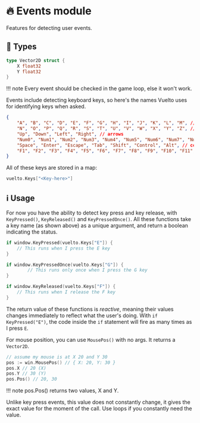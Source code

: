 <!--markdownlint-disable md010-->
# 🔥 Events module

Features for detecting user events.

## 🔢 Types

```go
type Vector2D struct {
	X float32
	Y float32
}
```

!!! note
    Every event should be checked in the game loop, else it won't work.

Events include detecting keyboard keys, so here's the names Vuelto uses for identifying keys when asked.

```json
{
    "A", "B", "C", "D", "E", "F", "G", "H", "I", "J", "K", "L", "M", // letters
    "N", "O", "P", "Q", "R", "S", "T", "U", "V", "W", "X", "Y", "Z", // letters
    "Up", "Down", "Left", "Right", // arrows
    "Num0", "Num1", "Num2", "Num3", "Num4", "Num5", "Num6", "Num7", "Num8", "Num9", // numeric pad
    "Space", "Enter", "Escape", "Tab", "Shift", "Control", "Alt", // command keys
    "F1", "F2", "F3", "F4", "F5", "F6", "F7", "F8", "F9", "F10", "F11", "F12", // function keys
}
```

All of these keys are stored in a map:

```go
vuelto.Keys["<Key-here>"]
```

## ℹ️ Usage

For now you have the ability to detect key press and key release, with `KeyPressed()`, `KeyReleased()` and `KeyPressedOnce()`. All these functions take a key name (as shown above) as a unique argument, and return a boolean indicating the status.

```go
if window.KeyPressed(vuelto.Keys["E"]) {
    // This runs when I press the E key
}

if window.KeyPressedOnce(vuelto.Keys["G"]) {
		// This runs only once when I press the G key
}

if window.KeyReleased(vuelto.Keys["F"]) {
    // This runs when I release the F key
}
```

The return value of these functions is _reactive_, meaning their values changes immediately to reflect what the user's doing. With `if KeyPressed("E")`, the code inside the `if` statement will fire as many times as I press `E`.

For mouse position, you can use `MousePos()` with no args. It returns a `Vector2D`.

```go
// assume my mouse is at X 20 and Y 30
pos := win.MousePos() // { X: 20, Y: 30 }
pos.X // 20 (X)
pos.Y // 30 (Y)
pos.Pos() // 20, 30
```

!!! note
    pos.Pos() returns two values, X and Y.

Unlike key press events, this value does not constantly change, it gives the exact value for the moment of the call. Use loops if you constantly need the value.
